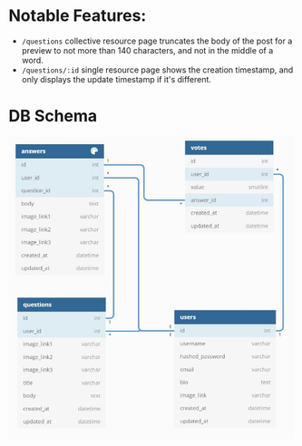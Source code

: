 # Notable Features:
- `/questions` collective resource page truncates the body of the post for a preview to not more than 140 characters, and not in the middle of a word.
- `/questions/:id` single resource page shows the creation timestamp, and only displays the update timestamp if it's different.


# DB Schema
![dbdiagram](./docs/dbdiagram.JPG)
